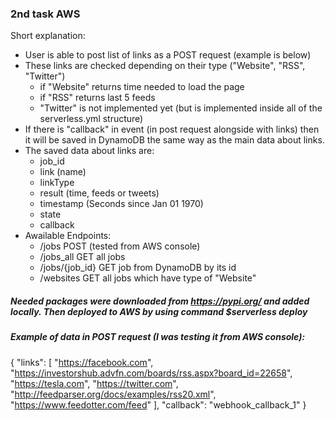 ### 2nd task AWS
Short explanation: 
* User is able to post list of links as a POST request (example is below)
* These links are checked depending on their type ("Website", "RSS", "Twitter")
  * if "Website" returns time needed to load the page
  * if "RSS" returns last 5 feeds
  * "Twitter" is not implemented yet (but is implemented inside all of the serverless.yml structure)
* If there is "callback" in event (in post request alongside with links) then it will be saved in DynamoDB the same way as the main data about links.
* The saved data about links are: 
  * job_id
  * link (name)
  * linkType
  * result (time, feeds or tweets)
  * timestamp (Seconds since Jan 01 1970)
  * state
  * callback
* Awailable Endpoints:
  * /jobs POST (tested from AWS console)
  * /jobs_all GET all jobs
  * /jobs/{job_id} GET job from DynamoDB by its id
  * /websites GET all jobs which have type of "Website"

##### Needed packages were downloaded from https://pypi.org/ and added locally. Then deployed to AWS by using command $serverless deploy


##### Example of data in POST request (I was testing it from AWS console):
{
  "links": [
    "https://facebook.com",
    "https://investorshub.advfn.com/boards/rss.aspx?board_id=22658",
    "https://tesla.com",
    "https://twitter.com",
    "http://feedparser.org/docs/examples/rss20.xml",
    "https://www.feedotter.com/feed"
  ],
  "callback": "webhook_callback_1"
}

